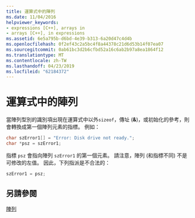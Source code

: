 ```yaml
---
title: 運算式中的陣列
ms.date: 11/04/2016
helpviewer_keywords:
- expressions [C++], arrays in
- arrays [C++], in expressions
ms.assetid: 6e5a795b-d6bd-4e39-b313-6a20d47c4d4b
ms.openlocfilehash: 0f2ef43c2a5bc4f8a44378c21d6d53b14f07ea07
ms.sourcegitcommit: 0ab61bc3d2b6cfbd52a16c6ab2b97a8ea1864f12
ms.translationtype: MT
ms.contentlocale: zh-TW
ms.lasthandoff: 04/23/2019
ms.locfileid: "62184372"
---
```

# <a name="arrays-in-expressions"></a>運算式中的陣列

當陣列型別的識別項出現在運算式中以外`sizeof`，傳址 (**&**)，或初始化的參考，則會轉換成第一個陣列元素的指標。 例如：

```cpp
char szError1[] = "Error: Disk drive not ready.";
char *psz = szError1;
```

指標 `psz` 會指向陣列 `szError1` 的第一個元素。 請注意，陣列 (和指標不同) 不是可修改的左值。 因此，下列指派是不合法的：

```cpp
szError1 = psz;
```

## <a name="see-also"></a>另請參閱

[陣列](../cpp/arrays-cpp.md)